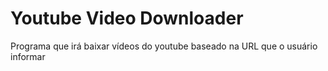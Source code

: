 # Youtube Video Downloader

Programa que irá baixar vídeos do youtube baseado na URL que o usuário informar
